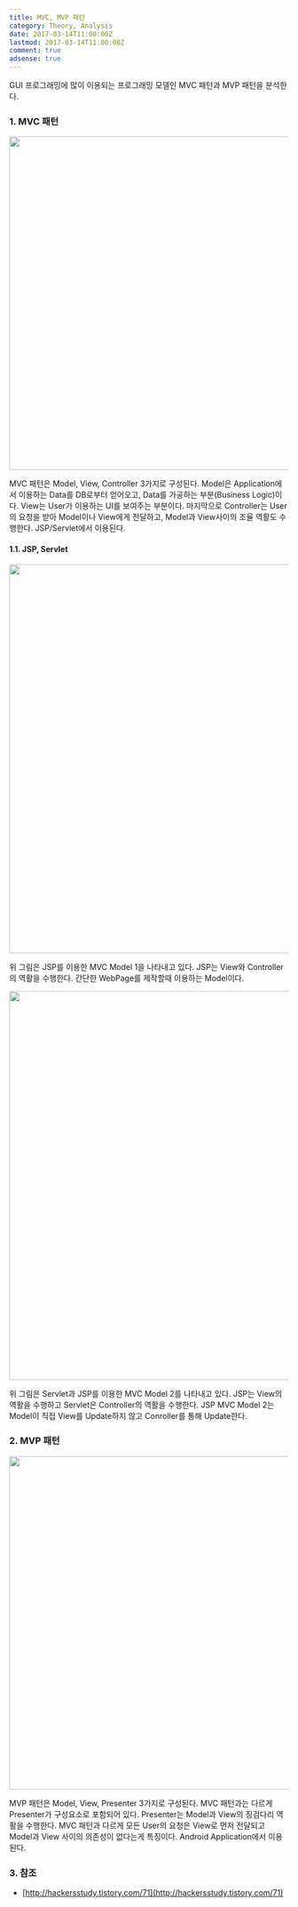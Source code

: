```yaml
---
title: MVC, MVP 패턴
category: Theory, Analysis
date: 2017-03-14T11:00:00Z
lastmod: 2017-03-14T11:00:00Z
comment: true
adsense: true
---
```


GUI 프로그래밍에 많이 이용되는 프로그래밍 모델인 MVC 패턴과 MVP 패턴을 분석한다.

### 1. MVC 패턴

<img src="{{site.baseurl}}/images/theory_analysis/MVC_MVP_Pattern/MVC_Pattern.PNG"  width="600px">

MVC 패턴은 Model, View, Controller 3가지로 구성된다. Model은 Application에서 이용하는 Data를 DB로부터 얻어오고, Data를 가공하는 부분(Business Logic)이다. View는 User가 이용하는 UI를 보여주는 부분이다. 마지막으로 Controller는 User의 요청을 받아 Model이나 View에게 전달하고, Model과 View사이의 조율 역활도 수행한다. JSP/Servlet에서 이용된다.

#### 1.1. JSP, Servlet

<img src="{{site.baseurl}}/images/theory_analysis/MVC_MVP_Pattern/MVC_Pattern_Model1_with_JSP.PNG" width="700px">

위 그림은 JSP를 이용한 MVC Model 1을 나타내고 있다. JSP는 View와 Controller의 역활을 수행한다. 간단한 WebPage를 제작할때 이용하는 Model이다.

<img src="{{site.baseurl}}/images/theory_analysis/MVC_MVP_Pattern/MVC_Pattern_Model2_with_JSP_Servlet.PNG" width="700px">

위 그림은 Servlet과 JSP를 이용한 MVC Model 2를 나타내고 있다. JSP는 View의 역활을 수행하고 Servlet은 Controller의 역활을 수행한다. JSP MVC Model 2는 Model이 직접 View를 Update하지 않고 Conroller를 통해 Update한다.

### 2. MVP 패턴

<img src="{{site.baseurl}}/images/theory_analysis/MVC_MVP_Pattern/MVP_Pattern.PNG"  width="600px">

MVP 패턴은 Model, View, Presenter 3가지로 구성된다. MVC 패턴과는 다르게 Presenter가 구성요소로 포함되어 있다. Presenter는 Model과 View의 징검다리 역활을 수행한다. MVC 패턴과 다르게 모든 User의 요청은 View로 먼저 전달되고 Model과 View 사이의 의존성이 없다는게 특징이다. Android Application에서 이용된다.

### 3. 참조

* [http://hackersstudy.tistory.com/71](http://hackersstudy.tistory.com/71)
